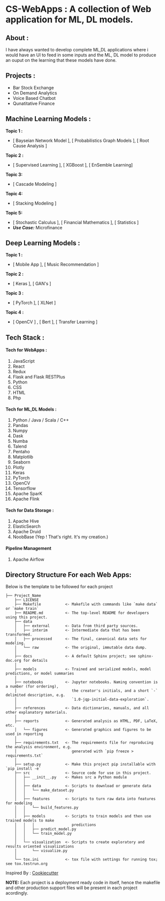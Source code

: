 # CS-WebApps : A collection of Web application for ML, DL models.

## About : 
I have always wanted to develop complete ML,DL applications where i would have an UI to feed in some inputs and the ML, DL model to produce an ouput on the learning that these models have done.

## Projects :
- Bar Stock Exchange
- On Demand Analytics
- Voice Based Chatbot
- Qunatitative Finance

## Machine Learning Models : 

**Topic 1 :** <br />
- [ Bayseian Network Model ], [ Probabilistics Graph Models ], [ Root Cause Analysis ]

**Topic 2 :** <br />
- [ Supervised Learning ], [ XGBoost ], [ EnSemble Learning]

**Topic 3:** <br />
- [ Cascade Modeling ]

**Topic 4:** <br />
- [ Stacking Modeling ]

**Topic 5:** <br />
- [ Stochastic Calculus ], [ Financial Mathematics ], [ Statistics ]
- ***Use Case:*** Microfinance

## Deep Learning Models : 

**Topic 1 :** <br />
- [ Mobile App ], [ Music Recommendation ]

**Topic 2 :**<br />
- [ Keras ], [ GAN's ]

**Topic 3 :**<br />
- [ PyTorch ], [ XLNet ]

**Topic 4 :**<br />
- [ OpenCV ] , [ Bert ], [ Transfer Learning ]

## Tech Stack : 

#### Tech for WebApps : 

1. JavaScript
2. React
3. Redux
4. Flask and Flask RESTPlus
5. Python
6. CSS
7. HTML
8. Php

#### Tech for ML,DL Models : 

1. Python / Java / Scala / C++
2. Pandas
3. Numpy
4. Dask
5. Numba
6. Talend
7. Pentaho
8. Matplotlib
9. Seaborn
10. Plotly
11. Keras
12. PyTorch
13. OpenCV
14. Tensorflow
15. Apache SparK
16. Apache Flink

#### Tech for Data Storage : 

1. Apache Hive
2. ElasticSearch
3. Apache Druid
4. NoobBase (Yep ! That's right. It's my creation.)

#### Pipeline Management
1. Apache Airflow


## Directory Structure For each Web Apps:
Below is the  template to be followed for each project
```
├── Project_Name
    ├── LICENSE
    ├── Makefile           <- Makefile with commands like `make data` or `make train`
    ├── README.md          <- The top-level README for developers using this project.
    ├── data
    │   ├── external       <- Data from third party sources.
    │   ├── interim        <- Intermediate data that has been transformed.
    │   ├── processed      <- The final, canonical data sets for modeling.
    │   └── raw            <- The original, immutable data dump.
    │
    ├── docs               <- A default Sphinx project; see sphinx-doc.org for details
    │
    ├── models             <- Trained and serialized models, model predictions, or model summaries
    │
    ├── notebooks          <- Jupyter notebooks. Naming convention is a number (for ordering),
    │                         the creator's initials, and a short `-` delimited description, e.g.
    │                         `1.0-jqp-initial-data-exploration`.
    │
    ├── references         <- Data dictionaries, manuals, and all other explanatory materials.
    │
    ├── reports            <- Generated analysis as HTML, PDF, LaTeX, etc.
    │   └── figures        <- Generated graphics and figures to be used in reporting
    │
    ├── requirements.txt   <- The requirements file for reproducing the analysis environment, e.g.
    │                         generated with `pip freeze > requirements.txt`
    │
    ├── setup.py           <- Make this project pip installable with `pip install -e`
    ├── src                <- Source code for use in this project.
    │   ├── __init__.py    <- Makes src a Python module
    │   │
    │   ├── data           <- Scripts to download or generate data
    │   │   └── make_dataset.py
    │   │
    │   ├── features       <- Scripts to turn raw data into features for modeling
    │   │   └── build_features.py
    │   │
    │   ├── models         <- Scripts to train models and then use trained models to make
    │   │   │                 predictions
    │   │   ├── predict_model.py
    │   │   └── train_model.py
    │   │
    │   └── visualization  <- Scripts to create exploratory and results oriented visualizations
    │       └── visualize.py
    │
    └── tox.ini            <- tox file with settings for running tox; see tox.testrun.org
```
Inspired By : [Cookiecutter](https://drivendata.github.io/cookiecutter-data-science/s)

**NOTE:** Each project is a deployment ready code in itself, hence the makefile and other production support files will be present in each project acordingly. 
